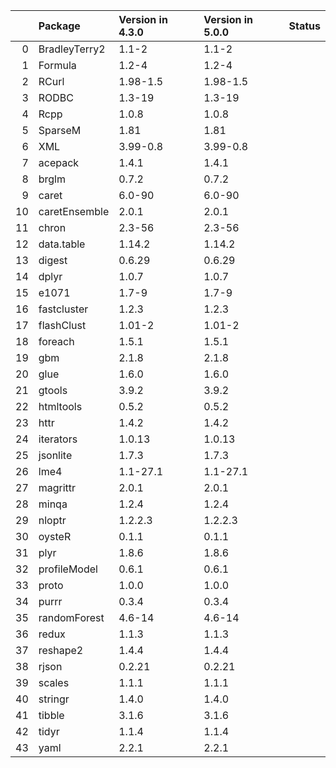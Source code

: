 <!-- markdown-link-check-disable -->

|    | Package       | Version in 4.3.0   | Version in 5.0.0   | Status   |
|---:|:--------------|:-------------------|:-------------------|:---------|
|  0 | BradleyTerry2 | 1.1-2              | 1.1-2              |          |
|  1 | Formula       | 1.2-4              | 1.2-4              |          |
|  2 | RCurl         | 1.98-1.5           | 1.98-1.5           |          |
|  3 | RODBC         | 1.3-19             | 1.3-19             |          |
|  4 | Rcpp          | 1.0.8              | 1.0.8              |          |
|  5 | SparseM       | 1.81               | 1.81               |          |
|  6 | XML           | 3.99-0.8           | 3.99-0.8           |          |
|  7 | acepack       | 1.4.1              | 1.4.1              |          |
|  8 | brglm         | 0.7.2              | 0.7.2              |          |
|  9 | caret         | 6.0-90             | 6.0-90             |          |
| 10 | caretEnsemble | 2.0.1              | 2.0.1              |          |
| 11 | chron         | 2.3-56             | 2.3-56             |          |
| 12 | data.table    | 1.14.2             | 1.14.2             |          |
| 13 | digest        | 0.6.29             | 0.6.29             |          |
| 14 | dplyr         | 1.0.7              | 1.0.7              |          |
| 15 | e1071         | 1.7-9              | 1.7-9              |          |
| 16 | fastcluster   | 1.2.3              | 1.2.3              |          |
| 17 | flashClust    | 1.01-2             | 1.01-2             |          |
| 18 | foreach       | 1.5.1              | 1.5.1              |          |
| 19 | gbm           | 2.1.8              | 2.1.8              |          |
| 20 | glue          | 1.6.0              | 1.6.0              |          |
| 21 | gtools        | 3.9.2              | 3.9.2              |          |
| 22 | htmltools     | 0.5.2              | 0.5.2              |          |
| 23 | httr          | 1.4.2              | 1.4.2              |          |
| 24 | iterators     | 1.0.13             | 1.0.13             |          |
| 25 | jsonlite      | 1.7.3              | 1.7.3              |          |
| 26 | lme4          | 1.1-27.1           | 1.1-27.1           |          |
| 27 | magrittr      | 2.0.1              | 2.0.1              |          |
| 28 | minqa         | 1.2.4              | 1.2.4              |          |
| 29 | nloptr        | 1.2.2.3            | 1.2.2.3            |          |
| 30 | oysteR        | 0.1.1              | 0.1.1              |          |
| 31 | plyr          | 1.8.6              | 1.8.6              |          |
| 32 | profileModel  | 0.6.1              | 0.6.1              |          |
| 33 | proto         | 1.0.0              | 1.0.0              |          |
| 34 | purrr         | 0.3.4              | 0.3.4              |          |
| 35 | randomForest  | 4.6-14             | 4.6-14             |          |
| 36 | redux         | 1.1.3              | 1.1.3              |          |
| 37 | reshape2      | 1.4.4              | 1.4.4              |          |
| 38 | rjson         | 0.2.21             | 0.2.21             |          |
| 39 | scales        | 1.1.1              | 1.1.1              |          |
| 40 | stringr       | 1.4.0              | 1.4.0              |          |
| 41 | tibble        | 3.1.6              | 3.1.6              |          |
| 42 | tidyr         | 1.1.4              | 1.1.4              |          |
| 43 | yaml          | 2.2.1              | 2.2.1              |          |